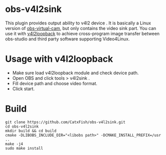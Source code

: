 # obs-v4l2sink

This plugin provides output ability to v4l2 device . It is basically a Linux version of [obs-virtual-cam](https://github.com/CatxFish/obs-virtual-cam), but only contains the video sink part. You can use it with [v4l2loopback](https://github.com/umlaeute/v4l2loopback) to achieve cross-program image transfer between obs-studio and third party software supporting Video4Linux.  

# Usage with v4l2loopback
- Make sure load v4l2loopback module and check device path.
- Open OBS and click tools > v4l2sink .
- Fill device path and choose video format.
- Click start.

# Build
```
git clone https://github.com/CatxFish/obs-v4l2sink.git
cd obs-v4l2sink
mkdir build && cd build
cmake -DLIBOBS_INCLUDE_DIR="<libobs path>" -DCMAKE_INSTALL_PREFIX=/usr ..
make -j4
sudo make install
``` 
